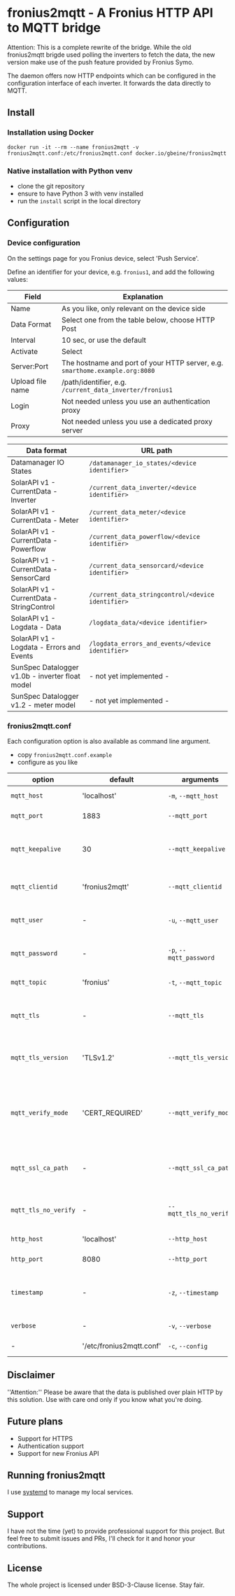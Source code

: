 # fronius2mqtt - A Fronius HTTP API to MQTT bridge

Attention: This is a complete rewrite of the bridge.
While the old fronius2mqtt brigde used polling the inverters to fetch the  data, the new version make use of the push feature provided by Fronius Symo.

The daemon offers now HTTP endpoints which can be configured in the configuration interface of each inverter.
It forwards the data directly to MQTT.

## Install

### Installation using Docker

```
docker run -it --rm --name fronius2mqtt -v fronius2mqtt.conf:/etc/fronius2mqtt.conf docker.io/gbeine/fronius2mqtt
```

### Native installation with Python venv

- clone the git repository
- ensure to have Python 3 with venv installed
- run the `install` script in the local directory

## Configuration

### Device configuration

On the settings page for you Fronius device, select 'Push Service'.

Define an identifier for your device, e.g. `fronius1`, and add the following values:

| Field            | Explanation                                                                  |
|------------------|------------------------------------------------------------------------------|
| Name             | As you like, only relevant on the device side                                |
| Data Format      | Select one from the table below, choose HTTP Post                            |
| Interval         | 10 sec, or use the default                                                   |
| Activate         | Select                                                                       |
| Server:Port      | The hostname and port of your HTTP server, e.g. `smarthome.example.org:8080` |
| Upload file name | /path/identifier, e.g. `/current_data_inverter/fronius1`                     |
| Login            | Not needed unless you use an authentication proxy                            |
| Proxy            | Not needed unless you use a dedicated proxy server                           |

| Data format                                     | URL path                                          |
|-------------------------------------------------|---------------------------------------------------|
| Datamanager IO States                           | `/datamanager_io_states/<device identifier>`      |
| SolarAPI v1 - CurrentData - Inverter            | `/current_data_inverter/<device identifier>`      |
| SolarAPI v1 - CurrentData - Meter               | `/current_data_meter/<device identifier>`         |
| SolarAPI v1 - CurrentData - Powerflow           | `/current_data_powerflow/<device identifier>`     |
| SolarAPI v1 - CurrentData - SensorCard          | `/current_data_sensorcard/<device identifier>`    |
| SolarAPI v1 - CurrentData - StringControl       | `/current_data_stringcontrol/<device identifier>` |
| SolarAPI v1 - Logdata - Data                    | `/logdata_data/<device identifier>`               |
| SolarAPI v1 - Logdata - Errors and Events       | `/logdata_errors_and_events/<device identifier>`  |
| SunSpec Datalogger v1.0b - inverter float model | - not yet implemented -                           |
| SunSpec Datalogger v1.2 - meter model           | - not yet implemented -                           |

### fronius2mqtt.conf

Each configuration option is also available as command line argument.

- copy ```fronius2mqtt.conf.example```
- configure as you like

| option               | default                  | arguments               | comment                                                                                |
|----------------------|--------------------------|-------------------------|----------------------------------------------------------------------------------------|
| `mqtt_host`          | 'localhost'              | `-m`, `--mqtt_host`     | The hostname of the MQTT server.                                                       |
| `mqtt_port`          | 1883                     | `--mqtt_port`           | The port of the MQTT server.                                                           |
| `mqtt_keepalive`     | 30                       | `--mqtt_keepalive`      | The keep alive interval for the MQTT server connection in seconds.                     |
| `mqtt_clientid`      | 'fronius2mqtt'           | `--mqtt_clientid`       | The clientid to send to the MQTT server.                                               |
| `mqtt_user`          | -                        | `-u`, `--mqtt_user`     | The username for the MQTT server connection.                                           |
| `mqtt_password`      | -                        | `-p`, `--mqtt_password` | The password for the MQTT server connection.                                           |
| `mqtt_topic`         | 'fronius'                | `-t`, `--mqtt_topic`    | The topic to publish MQTT message.                                                     |
| `mqtt_tls`           | -                        | `--mqtt_tls`            | Use SSL/TLS encryption for MQTT connection.                                            |
| `mqtt_tls_version`   | 'TLSv1.2'                | `--mqtt_tls_version`    | The TLS version to use for MQTT. One of TLSv1, TLSv1.1, TLSv1.2.                       |
| `mqtt_verify_mode`   | 'CERT_REQUIRED'          | `--mqtt_verify_mode`    | The SSL certificate verification mode. One of CERT_NONE, CERT_OPTIONAL, CERT_REQUIRED. |
| `mqtt_ssl_ca_path`   | -                        | `--mqtt_ssl_ca_path`    | The SSL certificate authority file to verify the MQTT server.                          |
| `mqtt_tls_no_verify` | -                        | `--mqtt_tls_no_verify`  | Do not verify SSL/TLS constraints like hostname.                                       |
| `http_host`          | 'localhost'              | `--http_host`           | The address of the HTTP server.                                                        |
| `http_port`          | 8080                     | ``--http_port``         | The port of the HTTP server.                                                           |
| `timestamp`          | -                        | `-z`, `--timestamp`     | Publish timestamps for all topics, e.g. for monitoring purposes.                       |
| `verbose`            | -                        | `-v`, `--verbose`       | Be verbose while running.                                                              |
| -                    | '/etc/fronius2mqtt.conf' | `-c`, `--config`        | The path to the config file.                                                           |


## Disclaimer

''Attention:'' Please be aware that the data is published over plain HTTP by this solution.
Use with care ond only if you know what you're doing.

## Future plans

- Support for HTTPS
- Authentication support
- Support for new Fronius API

## Running fronius2mqtt

I use [systemd](https://systemd.io/) to manage my local services.

## Support

I have not the time (yet) to provide professional support for this project.
But feel free to submit issues and PRs, I'll check for it and honor your contributions.

## License

The whole project is licensed under BSD-3-Clause license. Stay fair.
